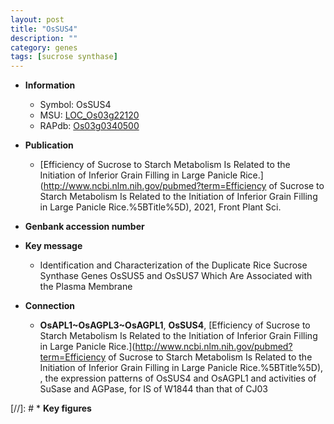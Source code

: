 ```yaml
---
layout: post
title: "OsSUS4"
description: ""
category: genes
tags: [sucrose synthase]
---
```


* **Information**  
    + Symbol: OsSUS4  
    + MSU: [LOC_Os03g22120](http://rice.uga.edu/cgi-bin/ORF_infopage.cgi?orf=LOC_Os03g22120)  
    + RAPdb: [Os03g0340500](https://rapdb.dna.affrc.go.jp/locus/?name=Os03g0340500)  

* **Publication**  
    + [Efficiency of Sucrose to Starch Metabolism Is Related to the Initiation of Inferior Grain Filling in Large Panicle Rice.](http://www.ncbi.nlm.nih.gov/pubmed?term=Efficiency of Sucrose to Starch Metabolism Is Related to the Initiation of Inferior Grain Filling in Large Panicle Rice.%5BTitle%5D), 2021, Front Plant Sci.

* **Genbank accession number**  

* **Key message**  
    + Identification and Characterization of the Duplicate Rice Sucrose Synthase Genes OsSUS5 and OsSUS7 Which Are Associated with the Plasma Membrane

* **Connection**  
    + __OsAPL1~OsAGPL3~OsAGPL1__, __OsSUS4__, [Efficiency of Sucrose to Starch Metabolism Is Related to the Initiation of Inferior Grain Filling in Large Panicle Rice.](http://www.ncbi.nlm.nih.gov/pubmed?term=Efficiency of Sucrose to Starch Metabolism Is Related to the Initiation of Inferior Grain Filling in Large Panicle Rice.%5BTitle%5D), , the expression patterns of OsSUS4 and OsAGPL1 and activities of SuSase and AGPase, for IS of W1844 than that of CJ03

[//]: # * **Key figures**  


